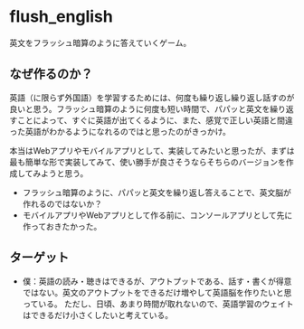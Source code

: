 # flush_english

英文をフラッシュ暗算のように答えていくゲーム。



## なぜ作るのか？

英語（に限らず外国語）を学習するためには、何度も繰り返し繰り返し話すのが良いと思う。フラッシュ暗算のように何度も短い時間で、パパッと英文を繰り返すことによって、すぐに英語が出てくるように、また、感覚で正しい英語と間違った英語がわかるようになれるのではと思ったのがきっかけ。

本当はWebアプリやモバイルアプリとして、実装してみたいと思ったが、まずは最も簡単な形で実装してみて、使い勝手が良さそうならそちらのバージョンを作成してみようと思う。

- フラッシュ暗算のように、パパッと英文を繰り返し答えることで、英文脳が作れるのではないか？
- モバイルアプリやWebアプリとして作る前に、コンソールアプリとして先に作っておきたかった。



## ターゲット

- 僕：英語の読み・聴きはできるが、アウトプットである、話す・書くが得意ではない。英文のアウトプットをできるだけ増やして英語脳を作りたいと思っている。
  ただし、日頃、あまり時間が取れないので、英語学習のウェイトはできるだけ小さくしたいと考えている。
